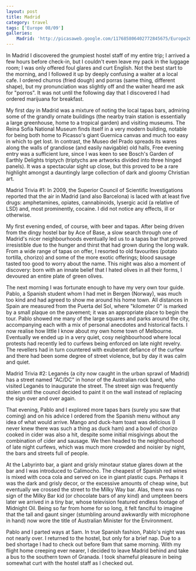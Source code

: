```yaml
---
layout: post
title: Madrid
category: travel
tags: ['Europe 08/09']
galleries:
    Madrid: 'http://picasaweb.google.com/117685806402772845675/Europe20082009Madrid?authkey=Gv1sRgCO3X3_e37Kz9KA'
---
```


In Madrid I discovered the grumpiest hostel staff of my entire trip; I arrived
a few hours before check-in, but I couldn't even leave my pack in the luggage
room; I was only offered foul glares and curt English.
Not the best start to the morning, and I followed it up by deeply confusing a
waiter at a local cafe.
I ordered churros (fried dough) and porras (same thing, different shape), but
my pronunciation was slightly off and the waiter heard me ask for "porros".
It was not until the following day that I discovered I had ordered marijuana
for breakfast.

My first day in Madrid was a mixture of noting the local tapas bars, admiring
some of the grandly ornate buildings (the nearby train station is essentially
a large greenhouse, home to a tropical garden) and visiting museums.
The Reina Sofía National Museum finds itself in a very modern building,
notable for being both home to Picasso's giant Guernica canvas and much too
easy in which to get lost.
In contrast, the Museo del Prado spreads its wares along the walls of
grandiose (and easily navigable) old halls, Free evening entry was a
sufficient lure, since I was keen to see Bosch's Garden of Earthly Delights
triptych (triptychs are artworks divided into three hinged panels).
It was a spectacular sight up close, but this proved to be a rare highlight
amongst a dauntingly large collection of dark and gloomy Christian art.

Madrid Trivia #1: In 2009, the Superior Council of Scientific Investigations
reported that the air in Madrid (and also Barcelona) is laced with at least
five drugs: amphetamines, opiates, cannabinoids, lysergic acid (a relative of
LSD) and, most prominently, cocaine.
I did not notice any effects, ill or otherwise.

My first evening ended, of course, with beer and tapas.
After being driven from the dingy hostel bar by Ace of Base, a slow search
through one of Madrid's nicer neighbourhoods eventually led us to a tapas bar
that proved irresistible due to the hunger and thirst that had grown during
the long walk.
From a wide range of tapas on offer, I resorted to old favourites (potato
tortilla, chorizo) and some of the more exotic offerings; blood sausage tasted
too good to worry about the name.
This night was also a moment of discovery: born with an innate belief that I
hated olives in all their forms, I devoured an entire plate of green olives.

The next morning I was fortunate enough to have my very own tour guide.
Pablo, a Spanish student whom I had met in Bergen (Norway), was much too kind
and had agreed to show me around his home town.
All distances in Spain are measured from the Puerta del Sol, where "kilometer
0" is marked by a small plaque on the pavement; it was an appropriate place to
begin the tour.
Pablo showed me many of the large squares and parks around the city,
accompanying each with a mix of personal anecdotes and historical facts.
I now realise how little I know about my own home town of Melbourne.
Eventually we ended up in a very quiet, cosy neighbourhood where local
protests had recently led to curfews being enforced on late night revelry.
The revellers had in turn countered with exuberant defiance of the curfew and
there had been some degree of street violence, but by day it was calm and
quiet.

Madrid Trivia #2: Leganés (a city now caught in the urban sprawl of Madrid)
has a street named "AC/DC" in honor of the Australian rock band, who visited
Leganés to inaugurate the street.
The street sign was frequently stolen until the council decided to paint it
on the wall instead of replacing the sign over and over again.

That evening, Pablo and I explored more tapas bars (surely you saw that
coming) and on his advice I ordered from the Spanish menu without any idea of
what would arrive.
Mango and duck-ham toast was delicious (I never knew there was such a thing
as duck ham) and a bowl of chorizo cooked in cider was also a hit, despite
some initial misgivings about the combination of cider and sausage.
We then headed to the neighbourhood of late night curfews, which was much
more crowded and noisier by night, the bars and streets full of people.

At the Labyrinto bar, a giant and grisly minotaur statue glares down at the
bar and I was introduced to Calimocho.
The cheapest of Spanish red wines is mixed with coca cola and served on ice in
giant plastic cups.
Perhaps it was the dark and grisly decor, or the excessive amounts of cheap
wine, but eventually we crossed the street to the Milky Way bar.
Alas, there was no sign of the Milky Bar kid (or chocolate bars of any kind)
and umpteen beers later we arrived in a tiny bar, whose television featured
endless footage of Midnight Oil.
Being so far from home for so long, it felt fanciful to imagine that the tall
and gaunt singer (stumbling around awkwardly with microphone in hand) now wore
the title of Australian Minister for the Environment.

Pablo and I parted ways at 5am.
In true Spanish fashion, Pablo's night was not nearly over.
I returned to the hostel, but only for a brief nap.
Due to a bed shortage I had to check out before 9am that same morning.
With my flight home creeping ever nearer, I decided to leave Madrid behind and
take a bus to the southern town of Granada.
I took shameful pleasure in being somewhat curt with the hostel staff as I
checked out.
